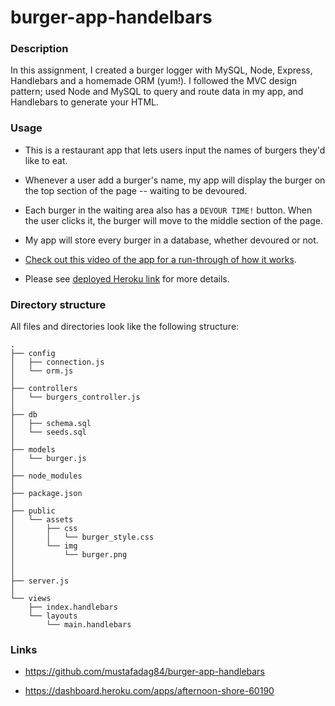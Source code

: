 
# burger-app-handelbars

### Description

In this assignment, I created a burger logger with MySQL, Node, Express, Handlebars and a homemade ORM (yum!). I followed the MVC design pattern; used Node and MySQL to query and route data in my app, and Handlebars to generate your HTML.

### Usage

* This is a restaurant app that lets users input the names of burgers they'd like to eat.

* Whenever a user add a burger's name, my app will display the burger on the top section of the page -- waiting to be devoured.

* Each burger in the waiting area also has a `DEVOUR TIME!` button. When the user clicks it, the burger will move to the middle section of the page.

* My app will store every burger in a database, whether devoured or not.

* [Check out this video of the app for a run-through of how it works](https://drive.google.com/file/d/1JAfKCsFsciCzCfS0CqcLSZn3nBd4Yfco/view).

* Please see [deployed Heroku link](https://afternoon-shore-60190.herokuapp.com/) for more details.


### Directory structure

All files and directories look like the following structure:

```
.
├── config
│   ├── connection.js
│   └── orm.js
│ 
├── controllers
│   └── burgers_controller.js
│
├── db
│   ├── schema.sql
│   └── seeds.sql
│
├── models
│   └── burger.js
│ 
├── node_modules
│ 
├── package.json
│
├── public
│   └── assets
│       ├── css
│       │   └── burger_style.css
│       └── img
│           └── burger.png
│   
│
├── server.js
│
└── views
    ├── index.handlebars
    └── layouts
        └── main.handlebars
```
### Links
* https://github.com/mustafadag84/burger-app-handlebars

* https://dashboard.heroku.com/apps/afternoon-shore-60190





